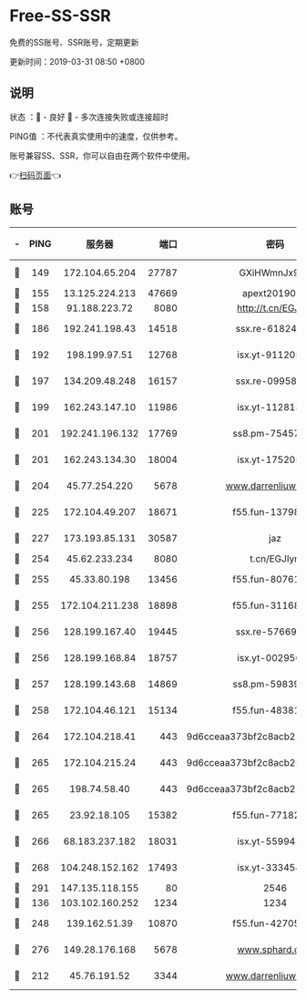 # Free-SS-SSR

免费的SS账号、SSR账号，定期更新

更新时间：2019-03-31 08:50 +0800

## 说明

状态     ：🙂 - 良好 🙁 - 多次连接失败或连接超时

PING值   ：不代表真实使用中的速度，仅供参考。

账号兼容SS、SSR，你可以自由在两个软件中使用。

👉[扫码页面](https://liesauer.github.io/Free-SS-SSR/)👈

## 账号

|-|PING|服务器|端口|密码|加密方式|区域|
|:----:|:----:|:-----:|-----:|:----:|:----:|:----:|
|🙂|149|172.104.65.204|27787|GXiHWmnJx94S|aes-256-cfb|JP|
|🙂|155|13.125.224.213|47669|apext2019001|chacha20|KR|
|🙂|158|91.188.223.72|8080|http://t.cn/EGJIyrl|rc4-md5|RU|
|🙂|186|192.241.198.43|14518|ssx.re-61824417|aes-256-cfb|US|
|🙂|192|198.199.97.51|12768|isx.yt-91120534|aes-256-cfb|US|
|🙂|197|134.209.48.248|16157|ssx.re-09958168|aes-256-cfb|US|
|🙂|199|162.243.147.10|11986|isx.yt-11281384|aes-256-cfb|US|
|🙂|201|192.241.196.132|17769|ss8.pm-75457473|aes-256-cfb|US|
|🙂|201|162.243.134.30|18004|isx.yt-17520529|aes-256-cfb|US|
|🙂|204|45.77.254.220|5678|www.darrenliuwei.com|aes-256-cfb|SG|
|🙂|225|172.104.49.207|18671|f55.fun-13798673|aes-256-cfb|SG|
|🙂|227|173.193.85.131|30587|jaz|aes-256-cfb|US|
|🙂|254|45.62.233.234|8080|t.cn/EGJIyrl|rc4-md5|CA|
|🙂|255|45.33.80.198|13456|f55.fun-80761096|aes-256-cfb|US|
|🙂|255|172.104.211.238|18898|f55.fun-31168082|aes-256-cfb|US|
|🙂|256|128.199.167.40|19445|ssx.re-57669332|aes-256-cfb|SG|
|🙂|256|128.199.168.84|18757|isx.yt-00295653|aes-256-cfb|SG|
|🙂|257|128.199.143.68|14869|ss8.pm-59839550|aes-256-cfb|SG|
|🙂|258|172.104.46.121|15134|f55.fun-48381477|aes-256-cfb|SG|
|🙂|264|172.104.218.41|443|9d6cceaa373bf2c8acb22e60b6a58be6|aes-256-cfb|US|
|🙂|265|172.104.215.24|443|9d6cceaa373bf2c8acb22e60b6a58be6|aes-256-cfb|US|
|🙂|265|198.74.58.40|443|9d6cceaa373bf2c8acb22e60b6a58be6|aes-256-cfb|US|
|🙂|265|23.92.18.105|15382|f55.fun-77182272|aes-256-cfb|US|
|🙂|266|68.183.237.182|18031|isx.yt-55994128|aes-256-cfb|SG|
|🙂|268|104.248.152.162|17493|isx.yt-33345420|aes-256-cfb|SG|
|🙂|291|147.135.118.155|80|2546|chacha20|US|
|🙂|136|103.102.160.252|1234|1234|rc4-md5|JP|
|🙂|248|139.162.51.39|10870|f55.fun-42705355|aes-256-cfb|SG|
|🙂|276|149.28.176.168|5678|www.sphard.com|aes-256-cfb|AU|
|🙁|212|45.76.191.52|3344|www.darrenliuwei.com|aes-256-cfb|JP|
